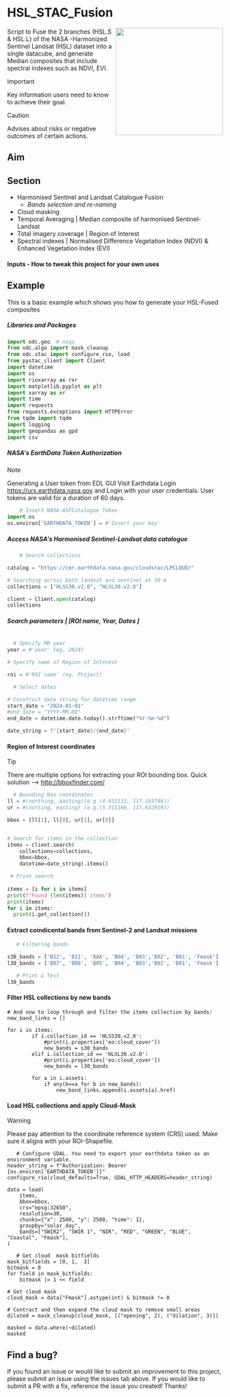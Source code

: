 # HSL_STAC_Fusion

<img align="Right"  src= "https://github.com/Permian-Global-Research/HSL_STAC_Fusion/assets/69790440/29ef2293-6a01-4080-8ab1-a8a737a35165" width="250" height="250" />

Script to Fuse the 2 branches (HSL.S &amp; HSL.L) of the NASA -Harmonized Sentinel Landsat (HSL) dataset into a single datacube, and generate Median composites that include spectral indexes such as NDVI, EVI.





> [!IMPORTANT]
> Key information users need to know to achieve their goal.

> [!CAUTION]
> Advises about risks or negative outcomes of certain actions.

## Aim

## Section 

* Harmonised Sentinel and Landsat Catalogue Fusion
    * _Bands selection and re-naming_
* Cloud masking
* Temporal Averaging | Median composite of harmonised Sentinel-Landsat 
* Total imagery coverage | Region of Interest
* Spectral indexes | Normalised Difference Vegetation Index (NDVI) & Enhanced Vegetation Index (EVI)

#### Inputs - How to tweak this project for your own uses


## Example
This is a basic example which shows you how to generate your HSL-Fused composites

##### Libraries and Packages
```python
import odc.geo  # noqa
from odc.algo import mask_cleanup
from odc.stac import configure_rio, load
from pystac_client import Client
import datetime
import os
import rioxarray as rxr
import matplotlib.pyplot as plt
import xarray as xr
import time
import requests
from requests.exceptions import HTTPError
from tqdm import tqdm
import logging
import geopandas as gpd
import csv
```
#####  NASA's EarthData Token Authorization
> [!NOTE]
> Generating a User token from EDL GUI
Visit Earthdata Login https://urs.earthdata.nasa.gov and Login with your user credentials.
> User tokens are valid for a duration of 60 days.

```python
    # Insert NASA-ASFCatalogue Token 
import os
os.environ['EARTHDATA_TOKEN'] = #'Insert your key'

```

##### Access NASA's Harmonised Sentinel-Landsat data catalogue
```python
    # Search collections

catalog = "https://cmr.earthdata.nasa.gov/cloudstac/LPCLOUD/"

# Searching across both landsat and sentinel at 30 m
collections = ["HLSS30.v2.0", "HLSL30.v2.0"]

client = Client.open(catalog)
collections
```

##### Search parameters | [ROI name, Year, Dates ]

```python 

  # Specify MR year
year = #'year' (eg. 2024)

# Specify name of Region of Interest 

roi = #'ROI name' (eg. Project)

  # Select dates

# Construct date string for datetime range
start_date = "2024-01-01"
#end_date = "YYYY-MM-DD"
end_date = datetime.date.today().strftime("%Y-%m-%d")

date_string = f"{start_date}/{end_date}"
```

#### Region of Interest coordinates

> [!TIP]
> There are multiple options for extracting your ROI bounding box. Quick solution -->
> http://bboxfinder.com/

```python
  # Bounding Box coordinates
ll = #(northing, easting)(e.g (4.932133, 117.185748))
ur = #(norting, easting) (e.g.(5.311166, 117.632919))

bbox = [ll[1], ll[0], ur[1], ur[0]]


# Search for items in the collection
items = client.search(
    collections=collections, 
    bbox=bbox, 
    datetime=date_string).items() 

 # Print search
    
items = [i for i in items]
print(f"Found {len(items)} items")
print(items)
for i in items:
  print(i.get_collection())
```

#### Extract coindicental bands from Sentinel-2 and Landsat missions

```python
   # Filtering bands

s30_bands = ['B12', 'B11', 'B8A', 'B04', 'B03','B02', 'B01', 'Fmask']    # S30 bands for EVI calculation and quality filtering -> SWIR2, SWIR 1, NIR, RED, GREEN, BLUE, Coastal, Quality 
l30_bands = ['B07', 'B06', 'B05', 'B04', 'B03','B02', 'B01', 'Fmask']    # L30 bands for EVI calculation and quality filtering -> SWIR2, SWIR 1, NIR, RED, GREEN, BLUE, Coastal, Quality

   # Print & Test
l30_bands 
```

#### Filter HSL collections by new bands
```
# And now to loop through and filter the items collection by bands:
new_band_links = []

for i in items:
        if i.collection_id == 'HLSS30.v2.0':
            #print(i.properties['eo:cloud_cover'])
            new_bands = s30_bands
        elif i.collection_id == 'HLSL30.v2.0':
            #print(i.properties['eo:cloud_cover'])
            new_bands = l30_bands

        for a in i.assets:
            if any(b==a for b in new_bands):
                new_band_links.append(i.assets[a].href)
```
#### Load HSL collections and apply Cloud-Mask
> [!WARNING]
> Please pay attention to the coordinate reference system (CRS) used. Make sure it aligns with your ROI-Shapefile. 
```
   # Configure GDAL. You need to export your earthdata token as an environment variable.
header_string = f"Authorization: Bearer {os.environ['EARTHDATA_TOKEN']}"
configure_rio(cloud_defaults=True, GDAL_HTTP_HEADERS=header_string)

data = load(
    items,
    bbox=bbox,
    crs="epsg:32650",
    resolution=30,
    chunks={"x": 2500, "y": 2500, "time": 1},
    groupby="solar_day",
    bands=["SWIR2", "SWIR 1", "NIR", "RED", "GREEN", "BLUE", "Coastal", "Fmask"],
)

   # Get cloud  mask bitfields
mask_bitfields = [0, 1,  3]
bitmask = 0
for field in mask_bitfields:
    bitmask |= 1 << field

# Get cloud mask
cloud_mask = data["Fmask"].astype(int) & bitmask != 0

# Contract and then expand the cloud mask to remove small areas
dilated = mask_cleanup(cloud_mask, [("opening", 2), ("dilation", 3)])

masked = data.where(~dilated)
masked
```

## Find a bug?
If you found an issue or would like to submit an improvement to this project, please submit an issue using the issues tab above. If you would like to submit a PR with a fix, reference the issue you created! Thanks!
